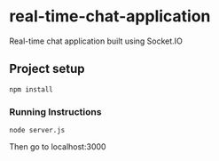 # real-time-chat-application
Real-time chat application built using Socket.IO

## Project setup
```
npm install
```

### Running Instructions
```
node server.js
```
Then go to localhost:3000
